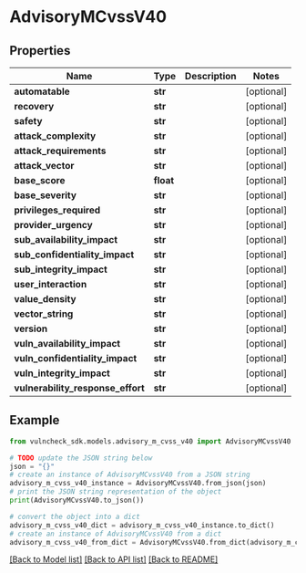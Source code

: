 # AdvisoryMCvssV40


## Properties

Name | Type | Description | Notes
------------ | ------------- | ------------- | -------------
**automatable** | **str** |  | [optional] 
**recovery** | **str** |  | [optional] 
**safety** | **str** |  | [optional] 
**attack_complexity** | **str** |  | [optional] 
**attack_requirements** | **str** |  | [optional] 
**attack_vector** | **str** |  | [optional] 
**base_score** | **float** |  | [optional] 
**base_severity** | **str** |  | [optional] 
**privileges_required** | **str** |  | [optional] 
**provider_urgency** | **str** |  | [optional] 
**sub_availability_impact** | **str** |  | [optional] 
**sub_confidentiality_impact** | **str** |  | [optional] 
**sub_integrity_impact** | **str** |  | [optional] 
**user_interaction** | **str** |  | [optional] 
**value_density** | **str** |  | [optional] 
**vector_string** | **str** |  | [optional] 
**version** | **str** |  | [optional] 
**vuln_availability_impact** | **str** |  | [optional] 
**vuln_confidentiality_impact** | **str** |  | [optional] 
**vuln_integrity_impact** | **str** |  | [optional] 
**vulnerability_response_effort** | **str** |  | [optional] 

## Example

```python
from vulncheck_sdk.models.advisory_m_cvss_v40 import AdvisoryMCvssV40

# TODO update the JSON string below
json = "{}"
# create an instance of AdvisoryMCvssV40 from a JSON string
advisory_m_cvss_v40_instance = AdvisoryMCvssV40.from_json(json)
# print the JSON string representation of the object
print(AdvisoryMCvssV40.to_json())

# convert the object into a dict
advisory_m_cvss_v40_dict = advisory_m_cvss_v40_instance.to_dict()
# create an instance of AdvisoryMCvssV40 from a dict
advisory_m_cvss_v40_from_dict = AdvisoryMCvssV40.from_dict(advisory_m_cvss_v40_dict)
```
[[Back to Model list]](../README.md#documentation-for-models) [[Back to API list]](../README.md#documentation-for-api-endpoints) [[Back to README]](../README.md)


